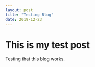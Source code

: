 ```yaml
---
layout: post
title: "Testing Blog"
date: 2019-12-23
---
```


# This is my test post

Testing that this blog works.

